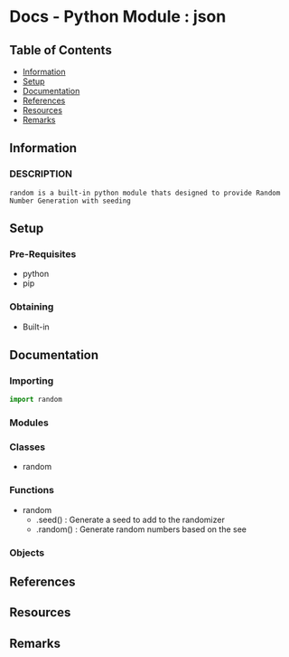 # Docs - Python Module : json

## Table of Contents
- [Information](#information)
- [Setup](#setup)
- [Documentation](#documentation)
- [References](#references)
- [Resources](#resources)
- [Remarks](#remarks)

## Information

### DESCRIPTION
```
random is a built-in python module thats designed to provide Random Number Generation with seeding
```

## Setup

### Pre-Requisites
- python
- pip

### Obtaining
+ Built-in

## Documentation

### Importing
```python
import random
```

### Modules

### Classes
+ random

### Functions
- random
    + .seed() : Generate a seed to add to the randomizer
    + .random() : Generate random numbers based on the see

### Objects


## References

## Resources

## Remarks


